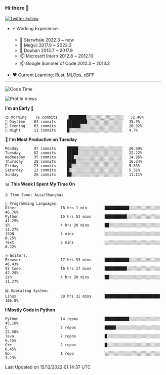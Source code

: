 ### Hi there 👋

[![Twitter Follow](https://img.shields.io/twitter/follow/tianweidut?style=social)](https://twitter.com/tianweidut)

- ⚡ Working Experience:
  - 🔭 Starwhale 2022.3 ~ now
  - 🌱 Megvii 2017.9 ~ 2022.3
  - 🌱 Douban 2013.7 ~ 2017.9
  - 📫 Microsoft Intern 2012.8 ~ 2012.10
  - 📫 Google Summer of Code 2012.3 ~ 2013.3

- ❤️ Current Learning: Rust, MLOps, eBPF

---
<!--START_SECTION:waka-->
![Code Time](http://img.shields.io/badge/Code%20Time-3%2C533%20hrs%2015%20mins-blue)

![Profile Views](http://img.shields.io/badge/Profile%20Views-0-blue)

**I'm an Early 🐤** 

```text
🌞 Morning    76 commits     ████████░░░░░░░░░░░░░░░░░   32.48% 
🌆 Daytime    84 commits     █████████░░░░░░░░░░░░░░░░   35.9% 
🌃 Evening    63 commits     ██████░░░░░░░░░░░░░░░░░░░   26.92% 
🌙 Night      11 commits     █░░░░░░░░░░░░░░░░░░░░░░░░   4.7%

```
📅 **I'm Most Productive on Tuesday** 

```text
Monday       47 commits     █████░░░░░░░░░░░░░░░░░░░░   20.09% 
Tuesday      52 commits     █████░░░░░░░░░░░░░░░░░░░░   22.22% 
Wednesday    35 commits     ███░░░░░░░░░░░░░░░░░░░░░░   14.96% 
Thursday     38 commits     ████░░░░░░░░░░░░░░░░░░░░░   16.24% 
Friday       23 commits     ██░░░░░░░░░░░░░░░░░░░░░░░   9.83% 
Saturday     13 commits     █░░░░░░░░░░░░░░░░░░░░░░░░   5.56% 
Sunday       26 commits     ██░░░░░░░░░░░░░░░░░░░░░░░   11.11%

```


📊 **This Week I Spent My Time On** 

```text
⌚︎ Time Zone: Asia/Shanghai

💬 Programming Languages: 
Other                    18 hrs 1 min        ███████████░░░░░░░░░░░░░░   46.76% 
Python                   15 hrs 53 mins      ██████████░░░░░░░░░░░░░░░   41.25% 
sh                       4 hrs 20 mins       ██░░░░░░░░░░░░░░░░░░░░░░░   11.27% 
JSON                     5 mins              ░░░░░░░░░░░░░░░░░░░░░░░░░   0.25% 
Text                     5 mins              ░░░░░░░░░░░░░░░░░░░░░░░░░   0.22%

🔥 Editors: 
Browser                  17 hrs 53 mins      ███████████░░░░░░░░░░░░░░   46.43% 
VS Code                  16 hrs 17 mins      ██████████░░░░░░░░░░░░░░░   42.29% 
Zsh                      4 hrs 20 mins       ██░░░░░░░░░░░░░░░░░░░░░░░   11.27%

💻 Operating System: 
Linux                    38 hrs 32 mins      █████████████████████████   100.0%

```

**I Mostly Code in Python** 

```text
Python                   14 repos            ███████████░░░░░░░░░░░░░░   45.16% 
C                        7 repos             █████░░░░░░░░░░░░░░░░░░░░   22.58% 
Java                     2 repos             █░░░░░░░░░░░░░░░░░░░░░░░░   6.45% 
C++                      2 repos             █░░░░░░░░░░░░░░░░░░░░░░░░   6.45% 
Go                       1 repo              ░░░░░░░░░░░░░░░░░░░░░░░░░   3.23%

```



 Last Updated on 15/12/2022 01:14:37 UTC
<!--END_SECTION:waka-->